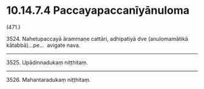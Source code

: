 

# 10.14.7.4 Paccayapaccanīyānuloma





(471.)

3524\. Nahetupaccayā ārammaṇe cattāri, adhipatiyā dve (anulomamātikā kātabbā)…pe…  avigate nava.

---

3525\. Upādinnadukaṃ niṭṭhitaṃ.



---

3526\. Mahantaradukaṃ niṭṭhitaṃ.





